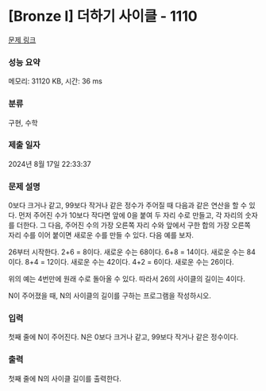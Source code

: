 # [Bronze I] 더하기 사이클 - 1110 

[문제 링크](https://www.acmicpc.net/problem/1110) 

### 성능 요약

메모리: 31120 KB, 시간: 36 ms

### 분류

구현, 수학

### 제출 일자

2024년 8월 17일 22:33:37

### 문제 설명

<p>0보다 크거나 같고, 99보다 작거나 같은 정수가 주어질 때 다음과 같은 연산을 할 수 있다. 먼저 주어진 수가 10보다 작다면 앞에 0을 붙여 두 자리 수로 만들고, 각 자리의 숫자를 더한다. 그 다음, 주어진 수의 가장 오른쪽 자리 수와 앞에서 구한 합의 가장 오른쪽 자리 수를 이어 붙이면 새로운 수를 만들 수 있다. 다음 예를 보자.</p>

<p>26부터 시작한다. 2+6 = 8이다. 새로운 수는 68이다. 6+8 = 14이다. 새로운 수는 84이다. 8+4 = 12이다. 새로운 수는 42이다. 4+2 = 6이다. 새로운 수는 26이다.</p>

<p>위의 예는 4번만에 원래 수로 돌아올 수 있다. 따라서 26의 사이클의 길이는 4이다.</p>

<p>N이 주어졌을 때, N의 사이클의 길이를 구하는 프로그램을 작성하시오.</p>

### 입력 

 <p>첫째 줄에 N이 주어진다. N은 0보다 크거나 같고, 99보다 작거나 같은 정수이다.</p>

### 출력 

 <p>첫째 줄에 N의 사이클 길이를 출력한다.</p>


